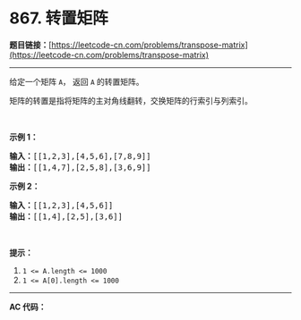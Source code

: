 # 867. 转置矩阵

**题目链接：**[https://leetcode-cn.com/problems/transpose-matrix](https://leetcode-cn.com/problems/transpose-matrix)

---

<div class="content__1Y2H">
 <div class="notranslate">
  <p>给定一个矩阵&nbsp;<code>A</code>，&nbsp;返回&nbsp;<code>A</code>&nbsp;的转置矩阵。</p> 
  <p>矩阵的转置是指将矩阵的主对角线翻转，交换矩阵的行索引与列索引。</p> 
  <p>&nbsp;</p> 
  <p><strong>示例 1：</strong></p> 
  <pre class="language-text"><strong>输入：</strong>[[1,2,3],[4,5,6],[7,8,9]]
<strong>输出：</strong>[[1,4,7],[2,5,8],[3,6,9]]
</pre> 
  <p><strong>示例 2：</strong></p> 
  <pre class="language-text"><strong>输入：</strong>[[1,2,3],[4,5,6]]
<strong>输出：</strong>[[1,4],[2,5],[3,6]]
</pre> 
  <p>&nbsp;</p> 
  <p><strong>提示：</strong></p> 
  <ol> 
   <li><code>1 &lt;= A.length&nbsp;&lt;= 1000</code></li> 
   <li><code>1 &lt;= A[0].length&nbsp;&lt;= 1000</code></li> 
  </ol> 
 </div>
</div>

---

**AC 代码：**

```java

```